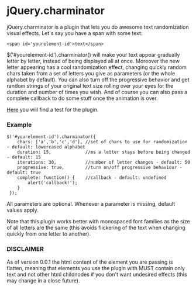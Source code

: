 # jQuery.charminator

jQuery.charminator is a plugin that lets you do awesome text randomization visual effects.
Let's say you have a span with some text:


`<span id='yourelement-id'>text</span>`


$('#yourelement-id').charminator() will make your text appear gradually letter by letter, instead of being displayed all at once.
Moreover the new letter appearing has a cool randomization effect, changing quickly
random chars taken from a set of letters you give as parameters (or the whole alphabet by default).
You can also turn off the progressive behavior and get random strings of your original text size
rolling over your eyes for the duration and number of times you wish.
And of course you can also pass a complete callback to do some stuff once the animation is over.

[Here](http://francescomacri.net/projects/jquery-charminator/test.html) you will find a test for the plugin.

### Example

	$('#yourelement-id').charminator({
		chars: ['a','b','c','d'], //set of chars to use for randomization - default: lowercased alphabet
		duration: 15, 			  //ms a letter stays before being changed - default: 15
		iterations: 30,			  //number of letter changes - default: 50
		progressive: true,		  //turn on/off progressive behaviour - default: true
		complete: function() {	  //callback - default: undefined
			alert('callback!');
		}
	 });

All parameters are optional. Whenever a parameter is missing, default values apply.

Note that this plugin works better with monospaced font families as
the size of all letters are the same (this avoids flickering of the text
when changing quickly from one letter to another).

### DISCLAIMER
As of version 0.0.1 the html content of the element you are passing
is flatten, meaning that elements you use the plugin with MUST contain only
text and not other html childnodes if you don't want undesired effects (this may change
in a close future).